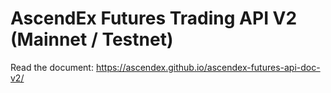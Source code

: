 # AscendEx Futures Trading API V2 (Mainnet / Testnet)

Read the document: https://ascendex.github.io/ascendex-futures-api-doc-v2/
